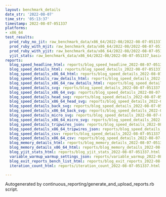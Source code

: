 ```yaml
---
layout: benchmark_details
date_str: '2022-08-07'
time_str: '05:13:37'
timestamp: 2022-08-07-051337
platforms:
- x86_64
test_results:
  prod_ruby_no_jit: raw_benchmark_data/x86_64/2022-08/2022-08-07-051337_basic_benchmark_prod_ruby_no_jit.json
  prod_ruby_with_mjit: raw_benchmark_data/x86_64/2022-08/2022-08-07-051337_basic_benchmark_prod_ruby_with_mjit.json
  prod_ruby_with_yjit: raw_benchmark_data/x86_64/2022-08/2022-08-07-051337_basic_benchmark_prod_ruby_with_yjit.json
  yjit_stats: raw_benchmark_data/x86_64/2022-08/2022-08-07-051337_basic_benchmark_yjit_stats.json
reports:
  blog_speed_headline_html: reports/blog_speed_headline_2022-08-07-051337.html
  blog_speed_details_html: reports/blog_speed_details_2022-08-07-051337.html
  blog_speed_details_x86_64_html: reports/blog_speed_details_2022-08-07-051337.x86_64.html
  blog_speed_details_raw_details_html: reports/blog_speed_details_2022-08-07-051337.raw_details.html
  blog_speed_details_x86_64_raw_details_html: reports/blog_speed_details_2022-08-07-051337.x86_64.raw_details.html
  blog_speed_details_svg: reports/blog_speed_details_2022-08-07-051337.svg
  blog_speed_details_x86_64_svg: reports/blog_speed_details_2022-08-07-051337.x86_64.svg
  blog_speed_details_head_svg: reports/blog_speed_details_2022-08-07-051337.head.svg
  blog_speed_details_x86_64_head_svg: reports/blog_speed_details_2022-08-07-051337.x86_64.head.svg
  blog_speed_details_back_svg: reports/blog_speed_details_2022-08-07-051337.back.svg
  blog_speed_details_x86_64_back_svg: reports/blog_speed_details_2022-08-07-051337.x86_64.back.svg
  blog_speed_details_micro_svg: reports/blog_speed_details_2022-08-07-051337.micro.svg
  blog_speed_details_x86_64_micro_svg: reports/blog_speed_details_2022-08-07-051337.x86_64.micro.svg
  blog_speed_details_tripwires_json: reports/blog_speed_details_2022-08-07-051337.tripwires.json
  blog_speed_details_x86_64_tripwires_json: reports/blog_speed_details_2022-08-07-051337.x86_64.tripwires.json
  blog_speed_details_csv: reports/blog_speed_details_2022-08-07-051337.csv
  blog_speed_details_x86_64_csv: reports/blog_speed_details_2022-08-07-051337.x86_64.csv
  blog_memory_details_html: reports/blog_memory_details_2022-08-07-051337.html
  blog_memory_details_x86_64_html: reports/blog_memory_details_2022-08-07-051337.x86_64.html
  blog_yjit_stats_html: reports/blog_yjit_stats_2022-08-07-051337.html
  variable_warmup_warmup_settings_json: reports/variable_warmup_2022-08-07-051337.warmup_settings.json
  blog_exit_reports_bench_list_html: reports/blog_exit_reports_2022-08-07-051337.bench_list.html
  iteration_count_html: reports/iteration_count_2022-08-07-051337.html

---
```

Autogenerated by continuous_reporting/generate_and_upload_reports.rb script.
